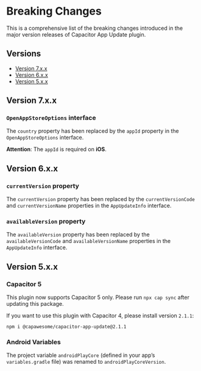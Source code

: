 # Breaking Changes

This is a comprehensive list of the breaking changes introduced in the major version releases of Capacitor App Update plugin.

## Versions

- [Version 7.x.x](#version-7xx)
- [Version 6.x.x](#version-6xx)
- [Version 5.x.x](#version-5xx)

## Version 7.x.x

### `OpenAppStoreOptions` interface

The `country` property has been replaced by the `appId` property in the `OpenAppStoreOptions` interface.

**Attention**: The `appId` is required on **iOS**.

## Version 6.x.x

### `currentVersion` property

The `currentVersion` property has been replaced by the `currentVersionCode` and `currentVersionName` properties in the `AppUpdateInfo` interface.

### `availableVersion` property

The `availableVersion` property has been replaced by the `availableVersionCode` and `availableVersionName` properties in the `AppUpdateInfo` interface.

## Version 5.x.x

### Capacitor 5

This plugin now supports Capacitor 5 only. Please run `npx cap sync` after updating this package.

If you want to use this plugin with Capacitor 4, please install version `2.1.1`:

```
npm i @capawesome/capacitor-app-update@2.1.1
```

### Android Variables

The project variable `androidPlayCore` (defined in your app’s `variables.gradle` file) was renamed to `androidPlayCoreVersion`.
